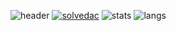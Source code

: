 ![header](https://capsule-render.vercel.app/api?type=rect&color=auto&height=300&section=header&text=Junseok%20Lim&fontSize=90)
[![solvedac](https://github-readme-solvedac.hyp3rflow.vercel.app/api/?handle=limjunseok_dev)](https://solved.ac/profile/limjunseok_dev/)
![stats](https://github-readme-stats.vercel.app/api?username=limjunseok0929&show_icons=true&theme=chartreuse-dark&count_private=true)
![langs](https://github-readme-stats.vercel.app/api/top-langs/?username=limjunseok0929&layout=compact&theme=chartreuse-dark)
